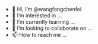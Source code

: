 - 👋 Hi, I’m @wangfangchenfei
- 👀 I’m interested in ...
- 🌱 I’m currently learning ...
- 💞️ I’m looking to collaborate on ...
- 📫 How to reach me ...

<!---
wangfangchenfei/wangfangchenfei is a ✨ special ✨ repository because its `README.md` (this file) appears on your GitHub profile.
You can click the Preview link to take a look at your changes.
--->

